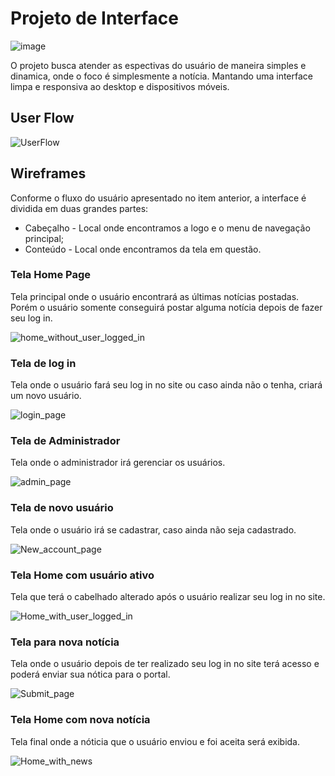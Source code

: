 # Projeto de Interface
![image](https://github.com/ICEI-PUC-Minas-PMV-ADS/pmv-ads-2023-2-e2-proj-int-t1-time4-agregador-noticias/assets/111918966/a35a7154-b51f-4909-adb5-de38055f5407)

O projeto busca atender as espectivas do usuário de maneira simples e dinamica, onde o foco é simplesmente a notícia. Mantando uma interface limpa e responsiva ao desktop e dispositivos móveis.

## User Flow

![UserFlow](img/wireframes/projeto_front_end_puc_wireframe_ads2.png)

## Wireframes

Conforme o fluxo do usuário apresentado no item anterior, a interface é dividida em duas grandes partes:

- Cabeçalho - Local onde encontramos a logo e o menu de navegação principal;
- Conteúdo - Local onde encontramos da tela em questão.

### Tela Home Page

Tela principal onde o usuário encontrará as últimas notícias postadas. Porém o usuário somente conseguirá postar alguma notícia depois de fazer seu log in.

![home_without_user_logged_in](img/wireframes/Home_without_user_logged_in.png)

### Tela de log in

Tela onde o usuário fará seu log in no site ou caso ainda não o tenha, criará um novo usuário.

![login_page](img/wireframes/Login_page.png)

### Tela de Administrador

Tela onde o administrador irá gerenciar os usuários.

![admin_page](img/wireframes/Admin_page.png)

### Tela de novo usuário

Tela onde o usuário irá se cadastrar, caso ainda não seja cadastrado.

![New_account_page](img/wireframes/New_account_page.png)

### Tela Home com usuário ativo

Tela que terá o cabelhado alterado após o usuário realizar seu log in no site.

![Home_with_user_logged_in](img/wireframes/Home_with_user_logged_in.png)

### Tela para nova notícia

Tela onde o usuário depois de ter realizado seu log in no site terá acesso e poderá enviar sua nótica para o portal.

![Submit_page](img/wireframes/Submit_page.png)

### Tela Home com nova notícia

Tela final onde a nóticia que o usuário enviou e foi aceita será exibida.

![Home_with_news](img/wireframes/Home_with_news.png)
